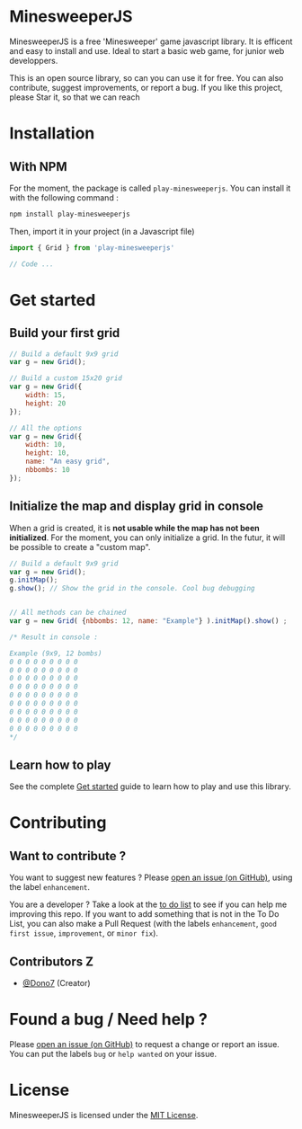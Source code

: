 # MinesweeperJS

MinesweeperJS is a free 'Minesweeper' game javascript library. 
It is efficent and easy to install and use. Ideal to start a basic web game, for junior web developpers.

This is an open source library, so can you can use it for free. You can also contribute, suggest improvements, or report a bug.  If you like this project, please Star it, so that we can reach 

# Installation

## With NPM
For the moment, the package is called `play-minesweeperjs`. You can install it with the following command :
```bash
npm install play-minesweeperjs
```
Then, import it in your project (in a Javascript file)
```js
import { Grid } from 'play-minesweeperjs'

// Code ...
```

# Get started

## Build your first grid

```js
// Build a default 9x9 grid
var g = new Grid(); 

// Build a custom 15x20 grid
var g = new Grid({
    width: 15,
    height: 20
}); 

// All the options
var g = new Grid({
    width: 10,
    height: 10,
    name: "An easy grid",
    nbbombs: 10
}); 
```

## Initialize the map and display grid in console

When a grid is created, it is **not usable while the map has not been initialized**. 
For the moment, you can only initialize a grid. In the futur, it will be possible to create a "custom map".

```js
// Build a default 9x9 grid
var g = new Grid(); 
g.initMap();
g.show(); // Show the grid in the console. Cool bug debugging


// All methods can be chained
var g = new Grid( {nbbombs: 12, name: "Example"} ).initMap().show() ;

/* Result in console :

Example (9x9, 12 bombs) 
0 0 0 0 0 0 0 0 0 
0 0 0 0 0 0 0 0 0 
0 0 0 0 0 0 0 0 0 
0 0 0 0 0 0 0 0 0 
0 0 0 0 0 0 0 0 0 
0 0 0 0 0 0 0 0 0 
0 0 0 0 0 0 0 0 0 
0 0 0 0 0 0 0 0 0 
0 0 0 0 0 0 0 0 0 
*/
```


## Learn how to play

See the complete [Get started](doc/GetStarted.md) guide to learn how to play and use this library.

# Contributing

## Want to contribute ?

You want to suggest new features ? Please [open an issue (on GitHub)](https://github.com/Dono7/MinesweeperJS/issues), using the label `enhancement`.

You are a developer ? Take a look at the [to do list](doc/TODO.md) to see if you can help me improving this repo. 
If you want to add something that is not in the To Do List, you can also make a Pull Request (with the labels `enhancement`, `good first issue`, `improvement`, or `minor fix`).

## Contributors Z

- [@Dono7](https://github.com/Dono7) (Creator)

# Found a bug / Need help ?

Please [open an issue (on GitHub)](https://github.com/Dono7/MinesweeperJS/issues) to request a change or report an issue. You can put the labels `bug` or `help wanted` on your issue.

# License

MinesweeperJS is licensed under the [MIT License](LICENSE).
